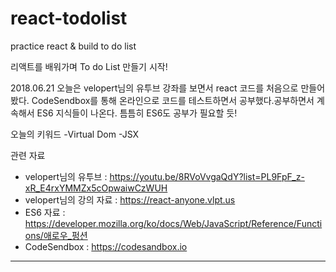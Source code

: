 # react-todolist
practice react &amp; build to do list

리액트를 배워가며 To do List 만들기 시작!

2018.06.21
오늘은 velopert님의 유투브 강좌를 보면서 react 코드를 처음으로 만들어봤다.
CodeSendbox를 통해 온라인으로 코드를 테스트하면서 공부했다.공부하면서 계속해서 ES6 지식들이 나온다.
틈틈히 ES6도 공부가 필요할 듯!

오늘의 키워드
-Virtual Dom
-JSX

관련 자료
- velopert님의 유투브 : https://youtu.be/8RVoVvgaQdY?list=PL9FpF_z-xR_E4rxYMMZx5cOpwaiwCzWUH
- velopert님의 강의 자료  : https://react-anyone.vlpt.us
- ES6 자료 : https://developer.mozilla.org/ko/docs/Web/JavaScript/Reference/Functions/애로우_펑션
- CodeSendbox : https://codesandbox.io
------------------------------------------------------------
